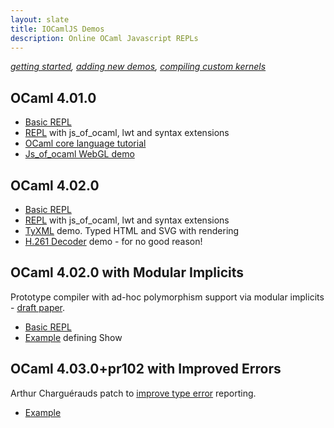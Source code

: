 ```yaml
---
layout: slate
title: IOCamlJS Demos
description: Online OCaml Javascript REPLs
---
```


<object type="image/svg+xml" data="IOnotepadJS.svg"></object>

_[getting started](getting_started.html),
[adding new demos](adding_demos.html), 
[compiling custom kernels](compiling_kernels.html)_

## OCaml 4.01.0

* [Basic REPL](min.html)
* [REPL](full.html) with js_of_ocaml, lwt and syntax extensions
* [OCaml core language tutorial](core_language.html)
* [Js_of_ocaml WebGL demo](webgl_demo.html)

## OCaml 4.02.0 

* [Basic REPL](min402.html)
* [REPL](full402.html) with js_of_ocaml, lwt and syntax extensions
* [TyXML](tyxml.html) demo.  Typed HTML and SVG with rendering
* [H.261 Decoder](oh261.html) demo - for no good reason!

## OCaml 4.02.0 with Modular Implicits 

Prototype compiler with ad-hoc polymorphism support via modular 
implicits - [draft paper](http://www.lpw25.net/ml2014.pdf).

* [Basic REPL](modimp.html)
* [Example](modimp_show.html) defining Show

## OCaml 4.03.0+pr102 with Improved Errors

Arthur Charguérauds patch to 
[improve type error](https://ocaml.org/meetings/ocaml/2014/ocaml2014_9.pdf) 
reporting. 

* [Example](improved_errors.html)
